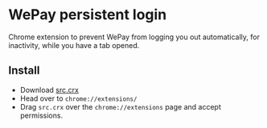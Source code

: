 # WePay persistent login

Chrome extension to prevent WePay from logging you out automatically, for inactivity, while you have a tab opened.

## Install

* Download [src.crx](https://github.com/exploid/wepay-persistent-login/raw/master/src.crx)
* Head over to `chrome://extensions/`
* Drag `src.crx` over the `chrome://extensions` page and accept permissions.
